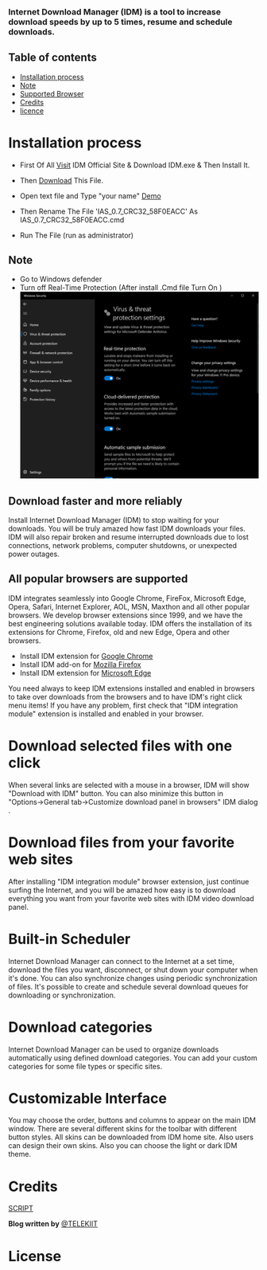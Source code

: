 ### Internet Download Manager (IDM) is a tool to increase download speeds by up to 5 times, resume and schedule downloads.

## Table of contents

- [Installation process](#installation-process)
- [Note](#note)
- [Supported Browser](#all-popular-browsers-are-supported)
- [Credits](#credits)
- [licence](#license)

# Installation process

- First Of All [Visit](https://www.internetdownloadmanager.com/) IDM Official Site & Download IDM.exe & Then Install It.

- Then [Download](IAS_0.7_CRC32_58F0EACC.txt) This File.

- Open text file and Type "your name" [Demo](./screenshots/Screenshot_NameChange.png)

- Then Rename The File 'IAS_0.7_CRC32_58F0EACC' As IAS_0.7_CRC32_58F0EACC.cmd

- Run The File (run as administrator)

## Note

- Go to Windows defender
- Turn off Real-Time Protection (After install .Cmd file Turn On ) ![Alt text](screenshots/Screenshot%20windows%20defender.png)

## Download faster and more reliably

Install Internet Download Manager (IDM) to stop waiting for your downloads. You will be truly amazed how fast IDM downloads your files. IDM will also repair broken and resume interrupted downloads due to lost connections, network problems, computer shutdowns, or unexpected power outages.

## All popular browsers are supported

IDM integrates seamlessly into Google Chrome, FireFox, Microsoft Edge, Opera, Safari, Internet Explorer, AOL, MSN, Maxthon and all other popular browsers. We develop browser extensions since 1999, and we have the best engineering solutions available today. IDM offers the installation of its extensions for Chrome, Firefox, old and new Edge, Opera and other browsers.

- Install IDM extension for [Google Chrome](https://chrome.google.com/webstore/detail/idm-integration-module/ngpampappnmepgilojfohadhhmbhlaek)
- Install IDM add-on for [Mozilla Firefox](https://addons.mozilla.org/en-US/firefox/addon/tonec-idm-integration-module/)
- Install IDM extension for [Microsoft Edge](https://microsoftedge.microsoft.com/addons/detail/idm-integration-module/llbjbkhnmlidjebalopleeepgdfgcpec)

You need always to keep IDM extensions installed and enabled in browsers to take over downloads from the browsers and to have IDM's right click menu items! If you have any problem, first check that "IDM integration module" extension is installed and enabled in your browser.

# Download selected files with one click

When several links are selected with a mouse in a browser, IDM will show "Download with IDM" button. You can also minimize this button in "Options→General tab→Customize download panel in browsers" IDM dialog .

# Download files from your favorite web sites

After installing "IDM integration module" browser extension, just continue surfing the Internet, and you will be amazed how easy is to download everything you want from your favorite web sites with IDM video download panel.

# Built-in Scheduler

Internet Download Manager can connect to the Internet at a set time, download the files you want, disconnect, or shut down your computer when it's done. You can also synchronize changes using periodic synchronization of files. It's possible to create and schedule several download queues for downloading or synchronization.

# Download categories

Internet Download Manager can be used to organize downloads automatically using defined download categories. You can add your custom categories for some file types or specific sites.

# Customizable Interface

You may choose the order, buttons and columns to appear on the main IDM window. There are several different skins for the toolbar with different button styles. All skins can be downloaded from IDM home site. Also users can design their own skins. Also you can choose the light or dark IDM theme.

# Credits

[SCRIPT](Credits.md)

**Blog written by** [@TELEKIIT](https://www.telekiit.me/)

# License
